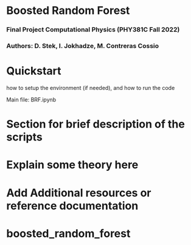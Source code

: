 # Boosted Random Forest 
###  Final Project Computational Physics (PHY381C Fall 2022)
### Authors: D. Stek, I. Jokhadze, M. Contreras Cossio

# Quickstart

how to setup the environment (if needed), and how to run the code

Main file: BRF.ipynb

# Section for brief description of the scripts  

# Explain some theory here

# Add Additional resources or reference documentation
# boosted_random_forest
